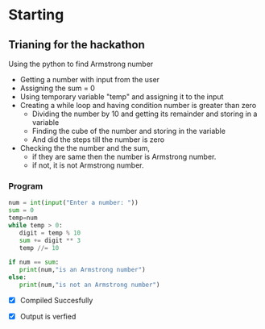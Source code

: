 # Starting 
## Trianing for the hackathon
<p>Using the python to find Armstrong number</p>

* Getting a number with input from the user
* Assigning the sum = 0
* Using temporary variable "temp" and assigning it to the input
* Creating a while loop and having condition number is greater than zero
    * Dividing the number by 10 and getting its remainder and storing in a variable
    * Finding the cube of the number and storing in the variable
    * And did the steps till the number is zero
* Checking the the number and the sum,
    * if they are same then the number is Armstrong number.
    * if not, it is not Armstrong number.

### Program

```python
num = int(input("Enter a number: "))
sum = 0
temp=num
while temp > 0:
   digit = temp % 10
   sum += digit ** 3
   temp //= 10

if num == sum:
   print(num,"is an Armstrong number")
else:
   print(num,"is not an Armstrong number")
```
* [x] Compiled Succesfully
* [x] Output is verfied
 
